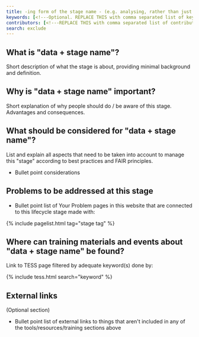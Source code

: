 ```yaml
---
title: -ing form of the stage name - (e.g. analysing, rather than just analyse)
keywords: [<!---Optional. REPLACE THIS with comma separated list of keywords--->]
contributors: [<!---REPLACE THIS with comma separated list of contributors--->]
search: exclude
---
```


## What is "data + stage name"? <!-- edit this heading (e.g. what is data analysis?) and write your text below it -->
Short description of what the stage is about, providing minimal background and definition.

## Why is "data + stage name" important? <!-- edit this heading (e.g. why is data analysis important?) and write your text below it -->
Short explanation of why people should do / be aware of this stage. Advantages and consequences.

## What should be considered for "data + stage name"? <!-- edit this heading (e.g. what should be considered for data analysis?) and write your text below it -->
List and explain all aspects that need to be taken into account to manage this "stage" according to best practices and FAIR principles.
* Bullet point considerations

## Problems to be addressed at this stage
* Bullet point list of Your Problem pages in this website that are connected to this lifecycle stage made with:

{% include pagelist.html tag="stage tag" %} <!-- e.g. {% include pagelist.html tag="analyse" %} -->

## Where can training materials and events about "data + stage name" be found? <!-- edit this heading (e.g. where can training materials and events about data analysis be found?) and write your text below it -->
Link to TESS page filtered by adequate keyword(s) done by:

{% include tess.html search="keyword" %} <!-- e.g. {% include tess.html search="Data Analysis" %} -->

## External links <!-- put this heading between the symbols used for this sentence if you don't use this paragraph -->
(Optional section)
* Bullet point list of external links to things that aren't included in any of the tools/resources/training sections above
